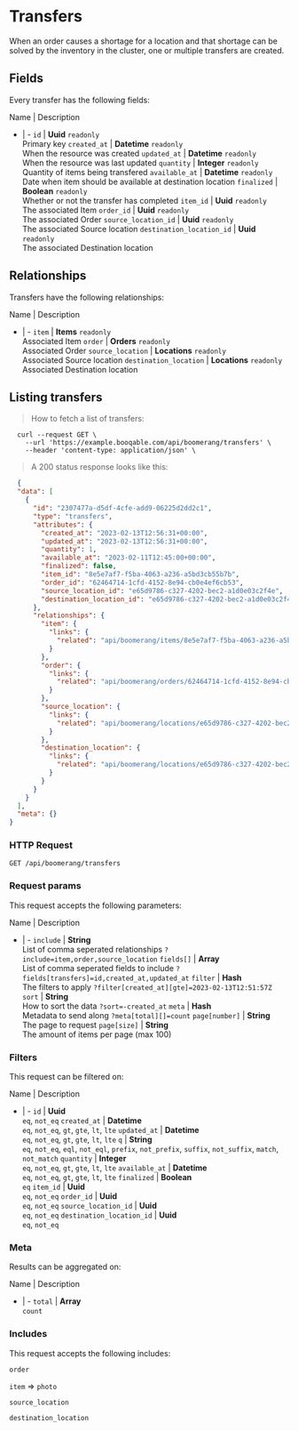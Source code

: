 # Transfers

When an order causes a shortage for a location and that shortage can be solved by the inventory in the cluster, one or multiple transfers are created.

## Fields
Every transfer has the following fields:

Name | Description
- | -
`id` | **Uuid** `readonly`<br>Primary key
`created_at` | **Datetime** `readonly`<br>When the resource was created
`updated_at` | **Datetime** `readonly`<br>When the resource was last updated
`quantity` | **Integer** `readonly`<br>Quantity of items being transfered
`available_at` | **Datetime** `readonly`<br>Date when item should be available at destination location
`finalized` | **Boolean** `readonly`<br>Whether or not the transfer has completed
`item_id` | **Uuid** `readonly`<br>The associated Item
`order_id` | **Uuid** `readonly`<br>The associated Order
`source_location_id` | **Uuid** `readonly`<br>The associated Source location
`destination_location_id` | **Uuid** `readonly`<br>The associated Destination location


## Relationships
Transfers have the following relationships:

Name | Description
- | -
`item` | **Items** `readonly`<br>Associated Item
`order` | **Orders** `readonly`<br>Associated Order
`source_location` | **Locations** `readonly`<br>Associated Source location
`destination_location` | **Locations** `readonly`<br>Associated Destination location


## Listing transfers



> How to fetch a list of transfers:

```shell
  curl --request GET \
    --url 'https://example.booqable.com/api/boomerang/transfers' \
    --header 'content-type: application/json' \
```

> A 200 status response looks like this:

```json
  {
  "data": [
    {
      "id": "2307477a-d5df-4cfe-add9-06225d2dd2c1",
      "type": "transfers",
      "attributes": {
        "created_at": "2023-02-13T12:56:31+00:00",
        "updated_at": "2023-02-13T12:56:31+00:00",
        "quantity": 1,
        "available_at": "2023-02-11T12:45:00+00:00",
        "finalized": false,
        "item_id": "8e5e7af7-f5ba-4063-a236-a5bd3cb55b7b",
        "order_id": "62464714-1cfd-4152-8e94-cb0e4ef6cb53",
        "source_location_id": "e65d9786-c327-4202-bec2-a1d0e03c2f4e",
        "destination_location_id": "e65d9786-c327-4202-bec2-a1d0e03c2f4e"
      },
      "relationships": {
        "item": {
          "links": {
            "related": "api/boomerang/items/8e5e7af7-f5ba-4063-a236-a5bd3cb55b7b"
          }
        },
        "order": {
          "links": {
            "related": "api/boomerang/orders/62464714-1cfd-4152-8e94-cb0e4ef6cb53"
          }
        },
        "source_location": {
          "links": {
            "related": "api/boomerang/locations/e65d9786-c327-4202-bec2-a1d0e03c2f4e"
          }
        },
        "destination_location": {
          "links": {
            "related": "api/boomerang/locations/e65d9786-c327-4202-bec2-a1d0e03c2f4e"
          }
        }
      }
    }
  ],
  "meta": {}
}
```

### HTTP Request

`GET /api/boomerang/transfers`

### Request params

This request accepts the following parameters:

Name | Description
- | -
`include` | **String** <br>List of comma seperated relationships `?include=item,order,source_location`
`fields[]` | **Array** <br>List of comma seperated fields to include `?fields[transfers]=id,created_at,updated_at`
`filter` | **Hash** <br>The filters to apply `?filter[created_at][gte]=2023-02-13T12:51:57Z`
`sort` | **String** <br>How to sort the data `?sort=-created_at`
`meta` | **Hash** <br>Metadata to send along `?meta[total][]=count`
`page[number]` | **String** <br>The page to request
`page[size]` | **String** <br>The amount of items per page (max 100)


### Filters

This request can be filtered on:

Name | Description
- | -
`id` | **Uuid** <br>`eq`, `not_eq`
`created_at` | **Datetime** <br>`eq`, `not_eq`, `gt`, `gte`, `lt`, `lte`
`updated_at` | **Datetime** <br>`eq`, `not_eq`, `gt`, `gte`, `lt`, `lte`
`q` | **String** <br>`eq`, `not_eq`, `eql`, `not_eql`, `prefix`, `not_prefix`, `suffix`, `not_suffix`, `match`, `not_match`
`quantity` | **Integer** <br>`eq`, `not_eq`, `gt`, `gte`, `lt`, `lte`
`available_at` | **Datetime** <br>`eq`, `not_eq`, `gt`, `gte`, `lt`, `lte`
`finalized` | **Boolean** <br>`eq`
`item_id` | **Uuid** <br>`eq`, `not_eq`
`order_id` | **Uuid** <br>`eq`, `not_eq`
`source_location_id` | **Uuid** <br>`eq`, `not_eq`
`destination_location_id` | **Uuid** <br>`eq`, `not_eq`


### Meta

Results can be aggregated on:

Name | Description
- | -
`total` | **Array** <br>`count`


### Includes

This request accepts the following includes:

`order`


`item` => 
`photo`




`source_location`


`destination_location`





